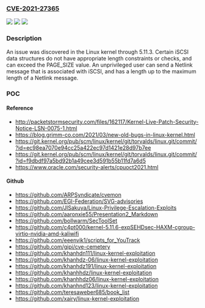 ### [CVE-2021-27365](https://cve.mitre.org/cgi-bin/cvename.cgi?name=CVE-2021-27365)
![](https://img.shields.io/static/v1?label=Product&message=n%2Fa&color=blue)
![](https://img.shields.io/static/v1?label=Version&message=n%2Fa&color=blue)
![](https://img.shields.io/static/v1?label=Vulnerability&message=n%2Fa&color=brighgreen)

### Description

An issue was discovered in the Linux kernel through 5.11.3. Certain iSCSI data structures do not have appropriate length constraints or checks, and can exceed the PAGE_SIZE value. An unprivileged user can send a Netlink message that is associated with iSCSI, and has a length up to the maximum length of a Netlink message.

### POC

#### Reference
- http://packetstormsecurity.com/files/162117/Kernel-Live-Patch-Security-Notice-LSN-0075-1.html
- https://blog.grimm-co.com/2021/03/new-old-bugs-in-linux-kernel.html
- https://git.kernel.org/pub/scm/linux/kernel/git/torvalds/linux.git/commit/?id=ec98ea7070e94cc25a422ec97d1421e28d97b7ee
- https://git.kernel.org/pub/scm/linux/kernel/git/torvalds/linux.git/commit/?id=f9dbdf97a5bd92b1a49cee3d591b55b11fd7a6d5
- https://www.oracle.com/security-alerts/cpuoct2021.html

#### Github
- https://github.com/ARPSyndicate/cvemon
- https://github.com/EGI-Federation/SVG-advisories
- https://github.com/JlSakuya/Linux-Privilege-Escalation-Exploits
- https://github.com/aaronxie55/Presentation2_Markdown
- https://github.com/bollwarm/SecToolSet
- https://github.com/c4pt000/kernel-5.11.6-expSEHDsec-HAXM-cgroup-virtio-nvidia-amd-kaliwifi
- https://github.com/eeenvik1/scripts_for_YouTrack
- https://github.com/gipi/cve-cemetery
- https://github.com/khanhdn111/linux-kernel-exploitation
- https://github.com/khanhdz-06/linux-kernel-exploitation
- https://github.com/khanhdz191/linux-kernel-exploitation
- https://github.com/khanhhdz/linux-kernel-exploitation
- https://github.com/khanhhdz06/linux-kernel-exploitation
- https://github.com/khanhnd123/linux-kernel-exploitation
- https://github.com/teresaweber685/book_list
- https://github.com/xairy/linux-kernel-exploitation

